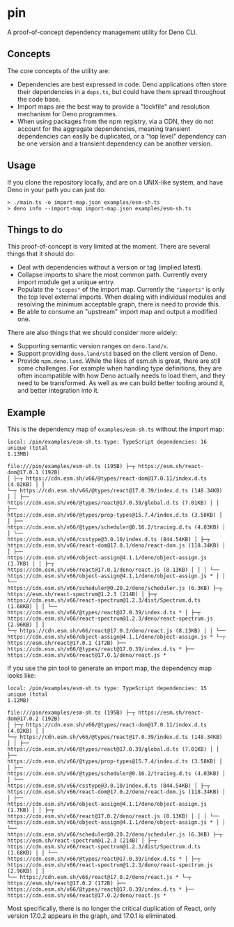 # pin

A proof-of-concept dependency management utility for Deno CLI.

## Concepts

The core concepts of the utility are:

- Dependencies are best expressed in code. Deno applications often store their
  dependencies in a `deps.ts`, but could have them spread throughout the code
  base.
- Import maps are the best way to provide a "lockfile" and resolution mechanism
  for Deno programmes.
- When using packages from the npm registry, via a CDN, they do not account for
  the aggregate dependencies, meaning transient dependencies can easily be
  duplicated, or a "top level" dependency can be one version and a transient
  dependency can be another version.

## Usage

If you clone the repository locally, and are on a UNIX-like system, and have
Deno in your path you can just do:

```
> ./main.ts -o import-map.json examples/esm-sh.ts
> deno info --import-map import-map.json examples/esm-sh.ts
```

## Things to do

This proof-of-concept is very limited at the moment. There are several things
that it should do:

- Deal with dependencies without a version or tag (implied latest).
- Collapse imports to share the most common path. Currently every import module
  get a unique entry.
- Populate the `"scopes"` of the import map. Currently the `"imports"` is only
  the top level external imports. When dealing with individual modules and
  resolving the minimum acceptable graph, there is need to provide this.
- Be able to consume an "upstream" import map and output a modified one.

There are also things that we should consider more widely:

- Supporting semantic version ranges on `deno.land/x`.
- Support providing `deno.land/std` based on the client version of Deno.
- Provide `npm.deno.land`. While the likes of esm.sh is great, there are still
  some challenges. For example when handling type definitions, they are often
  incompatible with how Deno actually needs to load them, and they need to be
  transformed. As well as we can build better tooling around it, and better
  integration into it.

## Example

This is the dependency map of `examples/esm-sh.ts` without the import map:

```
local: /pin/examples/esm-sh.ts type: TypeScript dependencies: 16 unique (total
1.13MB)

file:///pin/examples/esm-sh.ts (195B) ├─┬ https://esm.sh/react-dom@17.0.1 (192B)
│ ├─┬ https://cdn.esm.sh/v66/@types/react-dom@17.0.11/index.d.ts (4.02KB) │ │
└─┬ https://cdn.esm.sh/v66/@types/react@17.0.39/index.d.ts (148.34KB) │ │ ├──
https://cdn.esm.sh/v66/@types/react@17.0.39/global.d.ts (7.01KB) │ │ ├──
https://cdn.esm.sh/v66/@types/prop-types@15.7.4/index.d.ts (3.58KB) │ │ ├──
https://cdn.esm.sh/v66/@types/scheduler@0.16.2/tracing.d.ts (4.03KB) │ │ └──
https://cdn.esm.sh/v66/csstype@3.0.10/index.d.ts (844.54KB) │ ├─┬
https://cdn.esm.sh/v66/react-dom@17.0.1/deno/react-dom.js (118.34KB) │ │ ├──
https://cdn.esm.sh/v66/object-assign@4.1.1/deno/object-assign.js (1.7KB) │ │ ├─┬
https://cdn.esm.sh/v66/react@17.0.1/deno/react.js (8.13KB) │ │ │ └──
https://cdn.esm.sh/v66/object-assign@4.1.1/deno/object-assign.js * │ │ └──
https://cdn.esm.sh/v66/scheduler@0.20.2/deno/scheduler.js (6.3KB) ├─┬
https://esm.sh/react-spectrum@1.2.3 (214B) │ ├─┬
https://cdn.esm.sh/v66/react-spectrum@1.2.3/dist/Spectrum.d.ts (1.68KB) │ │ └──
https://cdn.esm.sh/v66/@types/react@17.0.39/index.d.ts * │ ├─┬
https://cdn.esm.sh/v66/react-spectrum@1.2.3/deno/react-spectrum.js (2.96KB) │ │
└─┬ https://cdn.esm.sh/v66/react@17.0.2/deno/react.js (8.13KB) │ │ └──
https://cdn.esm.sh/v66/object-assign@4.1.1/deno/object-assign.js * └─┬
https://esm.sh/react@17.0.1 (172B) ├──
https://cdn.esm.sh/v66/@types/react@17.0.39/index.d.ts * ├──
https://cdn.esm.sh/v66/react@17.0.1/deno/react.js *
```

If you use the pin tool to generate an import map, the dependency map looks
like:

```
local: /pin/examples/esm-sh.ts type: TypeScript dependencies: 15 unique (total
1.12MB)

file:///pin/examples/esm-sh.ts (195B) ├─┬ https://esm.sh/react-dom@17.0.2 (192B)
│ ├─┬ https://cdn.esm.sh/v66/@types/react-dom@17.0.11/index.d.ts (4.02KB) │ │
└─┬ https://cdn.esm.sh/v66/@types/react@17.0.39/index.d.ts (148.34KB) │ │ ├──
https://cdn.esm.sh/v66/@types/react@17.0.39/global.d.ts (7.01KB) │ │ ├──
https://cdn.esm.sh/v66/@types/prop-types@15.7.4/index.d.ts (3.58KB) │ │ ├──
https://cdn.esm.sh/v66/@types/scheduler@0.16.2/tracing.d.ts (4.03KB) │ │ └──
https://cdn.esm.sh/v66/csstype@3.0.10/index.d.ts (844.54KB) │ ├─┬
https://cdn.esm.sh/v66/react-dom@17.0.2/deno/react-dom.js (118.34KB) │ │ ├──
https://cdn.esm.sh/v66/object-assign@4.1.1/deno/object-assign.js (1.7KB) │ │ ├─┬
https://cdn.esm.sh/v66/react@17.0.2/deno/react.js (8.13KB) │ │ │ └──
https://cdn.esm.sh/v66/object-assign@4.1.1/deno/object-assign.js * │ │ └──
https://cdn.esm.sh/v66/scheduler@0.20.2/deno/scheduler.js (6.3KB) ├─┬
https://esm.sh/react-spectrum@1.2.3 (214B) │ ├─┬
https://cdn.esm.sh/v66/react-spectrum@1.2.3/dist/Spectrum.d.ts (1.68KB) │ │ └──
https://cdn.esm.sh/v66/@types/react@17.0.39/index.d.ts * │ ├─┬
https://cdn.esm.sh/v66/react-spectrum@1.2.3/deno/react-spectrum.js (2.96KB) │ │
└── https://cdn.esm.sh/v66/react@17.0.2/deno/react.js * └─┬
https://esm.sh/react@17.0.2 (172B) ├──
https://cdn.esm.sh/v66/@types/react@17.0.39/index.d.ts * ├──
https://cdn.esm.sh/v66/react@17.0.2/deno/react.js *
```

Most specifically, there is no longer the critical duplication of React, only
version 17.0.2 appears in the graph, and 17.0.1 is eliminated.

```
```
